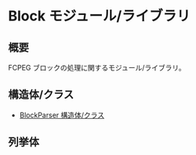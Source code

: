 # Block モジュール/ライブラリ

## 概要

FCPEG ブロックの処理に関するモジュール/ライブラリ。

## 構造体/クラス

- [BlockParser 構造体/クラス](BlockParser/index.md)

## 列挙体
